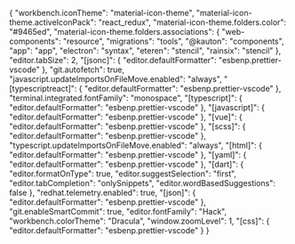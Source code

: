 {
  "workbench.iconTheme": "material-icon-theme",
  "material-icon-theme.activeIconPack": "react_redux",
  "material-icon-theme.folders.color": "#9465ed",
  "material-icon-theme.folders.associations": {
    "web-components": "resource",
    "migrations": "tools",
    "@kauton": "components",
    "app": "app",
    "electron": "syntax",
    "eteren": "stencil",
    "rainsix": "stencil"
  },
  "editor.tabSize": 2,
  "[jsonc]": {
    "editor.defaultFormatter": "esbenp.prettier-vscode"
  },
  "git.autofetch": true,
  "javascript.updateImportsOnFileMove.enabled": "always",
  "[typescriptreact]": {
    "editor.defaultFormatter": "esbenp.prettier-vscode"
  },
  "terminal.integrated.fontFamily": "monospace",
  "[typescript]": {
    "editor.defaultFormatter": "esbenp.prettier-vscode"
  },
  "[javascript]": {
    "editor.defaultFormatter": "esbenp.prettier-vscode"
  },
  "[vue]": {
    "editor.defaultFormatter": "esbenp.prettier-vscode"
  },
  "[scss]": {
    "editor.defaultFormatter": "esbenp.prettier-vscode"
  },
  "typescript.updateImportsOnFileMove.enabled": "always",
  "[html]": {
    "editor.defaultFormatter": "esbenp.prettier-vscode"
  },
  "[yaml]": {
    "editor.defaultFormatter": "esbenp.prettier-vscode"
  },
  "[dart]": {
    "editor.formatOnType": true,
    "editor.suggestSelection": "first",
    "editor.tabCompletion": "onlySnippets",
    "editor.wordBasedSuggestions": false
  },
  "redhat.telemetry.enabled": true,
  "[json]": {
    "editor.defaultFormatter": "esbenp.prettier-vscode"
  },
  "git.enableSmartCommit": true,
  "editor.fontFamily": "Hack",
  "workbench.colorTheme": "Dracula",
  "window.zoomLevel": 1,
  "[css]": {
    "editor.defaultFormatter": "esbenp.prettier-vscode"
  }
}
